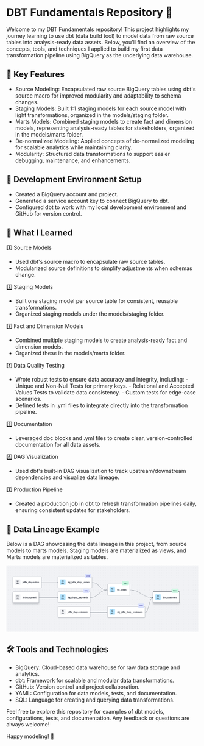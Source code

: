 # DBT Fundamentals Repository 🚀

Welcome to my DBT Fundamentals repository! This project highlights my journey learning to use dbt (data build tool) to model data from raw source tables into analysis-ready data assets. Below, you'll find an overview of the concepts, tools, and techniques I applied to build my first data transformation pipeline using BigQuery as the underlying data warehouse.

## 🌟 Key Features

  - Source Modeling: Encapsulated raw source BigQuery tables using dbt's source macro for improved modularity and adaptability to schema changes.
  - Staging Models: Built 1:1 staging models for each source model with light transformations, organized in the models/staging folder.
  - Marts Models: Combined staging models to create fact and dimension models, representing analysis-ready tables for stakeholders, organized in the models/marts folder.
  - De-normalized Modeling: Applied concepts of de-normalized modeling for scalable analytics while maintaining clarity.
  - Modularity: Structured data transformations to support easier debugging, maintenance, and enhancements.

## 🔧 Development Environment Setup

  - Created a BigQuery account and project.
  - Generated a service account key to connect BigQuery to dbt.
  - Configured dbt to work with my local development environment and GitHub for version control.

## 📖 What I Learned
1️⃣ Source Models

  - Used dbt's source macro to encapsulate raw source tables.
  - Modularized source definitions to simplify adjustments when schemas change.

2️⃣ Staging Models

  - Built one staging model per source table for consistent, reusable transformations.
  - Organized staging models under the models/staging folder.

3️⃣ Fact and Dimension Models

  - Combined multiple staging models to create analysis-ready fact and dimension models.
  - Organized these in the models/marts folder.

4️⃣ Data Quality Testing

  - Wrote robust tests to ensure data accuracy and integrity, including:
        - Unique and Non-Null Tests for primary keys.
        - Relational and Accepted Values Tests to validate data consistency.
        - Custom tests for edge-case scenarios.
  - Defined tests in .yml files to integrate directly into the transformation pipeline.

5️⃣ Documentation

  - Leveraged doc blocks and .yml files to create clear, version-controlled documentation for all data assets.

6️⃣ DAG Visualization

  - Used dbt's built-in DAG visualization to track upstream/downstream dependencies and visualize data lineage.

7️⃣ Production Pipeline

  - Created a production job in dbt to refresh transformation pipelines daily, ensuring consistent updates for stakeholders.

## 🌳 Data Lineage Example

Below is a DAG showcasing the data lineage in this project, from source models to marts models. Staging models are materialized as views, and Marts models are materialized as tables.

![DAG](dbt-dag.jpg)


## 🛠️ Tools and Technologies

  - BigQuery: Cloud-based data warehouse for raw data storage and analytics.
  - dbt: Framework for scalable and modular data transformations.
  - GitHub: Version control and project collaboration.
  - YAML: Configuration for data models, tests, and documentation.
  - SQL: Language for creating and querying data transformations.

Feel free to explore this repository for examples of dbt models, configurations, tests, and documentation. Any feedback or questions are always welcome!

Happy modeling! 🎉

